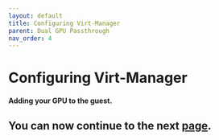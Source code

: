 ```yaml
---
layout: default
title: Configuring Virt-Manager
parent: Dual GPU Passthrough
nav_order: 4
---
```


# Configuring Virt-Manager
#### Adding your GPU to the guest.

## You can now continue to the next <a href="../05-Finish">page</a>.